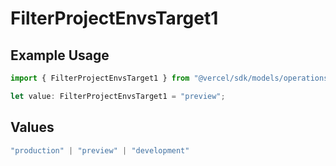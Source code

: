 # FilterProjectEnvsTarget1

## Example Usage

```typescript
import { FilterProjectEnvsTarget1 } from "@vercel/sdk/models/operations/filterprojectenvs.js";

let value: FilterProjectEnvsTarget1 = "preview";
```

## Values

```typescript
"production" | "preview" | "development"
```